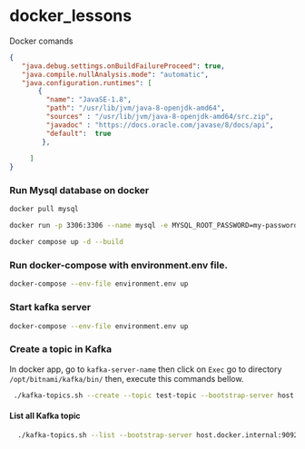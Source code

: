 # docker_lessons
 Docker comands
 ```json
 {
    "java.debug.settings.onBuildFailureProceed": true,
    "java.compile.nullAnalysis.mode": "automatic",
    "java.configuration.runtimes": [
        {
          "name": "JavaSE-1.8",
          "path": "/usr/lib/jvm/java-8-openjdk-amd64",
          "sources" : "/usr/lib/jvm/java-8-openjdk-amd64/src.zip",
          "javadoc" : "https://docs.oracle.com/javase/8/docs/api",
          "default":  true
         },
         
      ]
}
```
### Run Mysql database on docker
 ```sh
docker pull mysql
 ```
 ```sh
docker run -p 3306:3306 --name mysql -e MYSQL_ROOT_PASSWORD=my-password -e MYSQL_DATABASE=my-database-name -d mysql:latest
 ```

 ```sh
docker compose up -d --build
 ```
### Run docker-compose with environment.env file.
 ```sh
 docker-compose --env-file environment.env up
 ```

### Start kafka server

 ```sh
 docker-compose --env-file environment.env up
 ```

### Create a topic in Kafka
In docker app, go to `kafka-server-name` then click on `Exec` go to directory `/opt/bitnami/kafka/bin/` then, execute this commands bellow.
```sh
 ./kafka-topics.sh --create --topic test-topic --bootstrap-server host.docker.internal:9092
 ```

#### List all Kafka topic
```sh
  ./kafka-topics.sh --list --bootstrap-server host.docker.internal:9092
```

